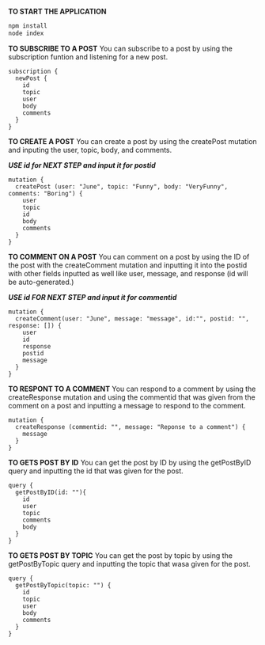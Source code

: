**TO START THE APPLICATION**

```sh
npm install 
node index
```

**TO SUBSCRIBE TO A POST**
You can subscribe to a post by using the subscription funtion and listening for a new post.
```
subscription {
  newPost {
    id
    topic
    user
    body
    comments
  }
}
```

**TO CREATE A POST**
You can create a post by using the createPost mutation and inputing the user, topic, body, and comments.

***USE id for NEXT STEP and input it for postid***
```
mutation {
  createPost (user: "June", topic: "Funny", body: "VeryFunny", comments: "Boring") {
  	user
    topic
    id
    body
    comments
  }
}
```

**TO COMMENT ON A POST**
You can comment on a post by using the ID of the post with the createComment mutation and inputting it into the postid with other fields inputted as well like user, message, and response (id will be auto-generated.)

***USE id FOR NEXT STEP and input it for commentid***
```
mutation {
  createComment(user: "June", message: "message", id:"", postid: "", response: []) {
    user
    id
    response
    postid
    message
  }
}
```

**TO RESPONT TO A COMMENT**
You can respond to a comment by using the createResponse mutation and using the commentid that was given from the comment on a post and inputting a message to respond to the comment.
```
mutation {
  createResponse (commentid: "", message: "Reponse to a comment") {
    message
  }
}
```

**TO GETS POST BY ID**
You can get the post by ID by using the getPostByID query and inputting the id that was given for the post.
```
query {
  getPostByID(id: ""){
    id
    user
    topic
    comments
    body
  }
}
```

**TO GETS POST BY TOPIC**
You can get the post by topic by using the getPostByTopic query and inputting the topic that wasa given for the post.
```
query {
  getPostByTopic(topic: "") {
    id
    topic
    user
    body
    comments
  }
}
```

